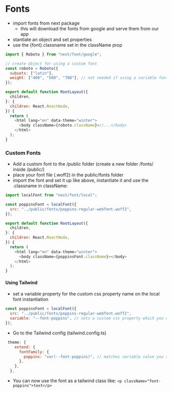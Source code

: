 # Fonts

- import fonts from next package
  - this will download the fonts from google and serve them from our app
- stantiate an object and set properties
- use the {font}.classname set in the className prop

```javascript
import { Roboto } from "next/font/google";

// create object for using a custom font
const roboto = Roboto({
  subsets: ["latin"],
  weight: ["400", "500", "700"], // not needed if using a variable font (like open sans), variable fonts use a single file to represent a wide range of font styles
});

export default function RootLayout({
  children,
}: {
  children: React.ReactNode,
}) {
  return (
    <html lang="en" data-theme="winter">
      <body className={roboto.className}>//...</body>
    </html>
  );
}
```

### Custom Fonts

- Add a custom font to the /public folder (create a new folder /fonts/ inside /public/)
- place your font file (.woff2) in the public/fonts folder
- import the font and set it up like above, instantiate it and use the .classname in className:

```javascript
import localFont from "next/font/local";

const poppinsFont = localFont({
  src: "../public/fonts/poppins-regular-webfont.woff2",
});

export default function RootLayout({
  children,
}: {
  children: React.ReactNode,
}) {
  return (
    <html lang="en" data-theme="winter">
      <body className={poppinsFont.className}></body>
    </html>
  );
}
```

#### Using Tailwind

- set a variable property for the custom css property name on the local font instantiation

```javascript
const poppinsFont = localFont({
  src: "../public/fonts/poppins-regular-webfont.woff2",
  variable: "--font-poppins", // sets a custom css property which you can reference in Tailwind config.
});
```

- Go to the Tailwind config (tailwind.config.ts)

```javascript
 theme: {
    extend: {
      fontFamily: {
        poppins: "var(--font-poppins)", // matches variable value you set when instantiating the local font in the component
      },
    },
  },
```

- You can now use the font as a tailwind class like:
  `<p className="font-poppins">text</p>`
